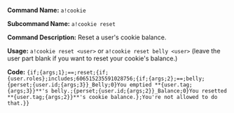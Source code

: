 **Command Name:** `a!cookie`

**Subcommand Name:** `a!cookie reset`

**Command Description:**
Reset a user's cookie balance.

**Usage:**
`a!cookie reset <user>` or `a!cookie reset belly <user>` (leave the user part blank if you want to reset your cookie's balance.)

**Code:**
```{if;{args;1};==;reset;{if;{user.roles};includes;606515235591028756;{if;{args;2};==;belly;{perset;{user.id;{args;3}}_Belly;0}You emptied **{user.tag;{args;3}}**'s belly.;{perset;{user.id;{args;2}}_Balance;0}You resetted **{user.tag;{args;2}}**'s cookie balance.};You're not allowed to do that.}}```
